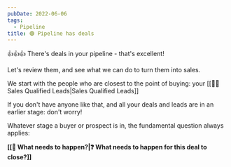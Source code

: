 ```yaml
---
pubDate: 2022-06-06
tags:
  - Pipeline
title: 🟢 Pipeline has deals
---
```


👍👍👍 There's deals in your pipeline - that's excellent!

Let's review them, and see what we can do to turn them into sales.

We start with the people who are closest to the point of buying: your [[🧑‍🎓 Sales Qualified Leads|Sales Qualified Leads]]

If you don't have anyone like that, and all your deals and leads are in an earlier stage: don't worry!

Whatever stage a buyer or prospect is in, the fundamental question always applies:

**[[🚀 What needs to happen?|❓ What needs to happen for this deal to close?]]**

